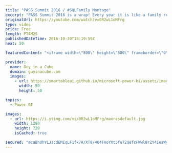 ```yaml
---
title: "PASS Summit 2016 / #SQLFamily Montage"
excerpt: "PASS Summit 2016 is a wrap! Every year it is like a family reunion and I wanted to put together something to try and convey that. From sessions to networking to the SQL Clinic and the nightlife (SQL Karaoke anyone?) It is the highlight of the year!  Special thank you to everyone that helped me with making"
originalUrl: https://youtube.com/watch?v=0R2wL1oMFrg
type: video
price: Free
length: PT4M2S
publishedDateTime: 2016-10-30T18:19:59Z
heat: 50

featuredContent: "<iframe width=\"800\" height=\"500\" frameborder=\"0\" src=\"https://www.youtube.com/embed/0R2wL1oMFrg\" allow=\"accelerometer; autoplay; encrypted-media; gyroscope; picture-in-picture\" allowfullscreen></iframe>"

provider:
  name: Guy in a Cube
  domain: guyinacube.com
  images:
    - url: https://smartableai.github.io/microsoft-power-bi/assets/images/organizations/guyinacube.com-50x50.jpg
      width: 50
      height: 50

topics:
  - Power BI

images:
  - url: https://i.ytimg.com/vi/0R2wL1oMFrg/maxresdefault.jpg
    width: 1280
    height: 720
    isCached: true

secured: "mcaBnUhYLJscdEMIqLF1fk7A/XT8/4O4TAoYXt5fu72QefcFWwl8rZY4iesWyJONSGJxvMIT9fGk7RpDlUc1oPzcxtFygfXL5ZkgXKOVJvhbqUmTHbheux8R8461IBA0p8XjizHmFM8FIdxzfZ9LGTengO0jKOWEGUVlGbwAWZCyCfE1m57DwmsSSfYUrN6r+I0dbFtzdwR3e5ClI9xNQUc6r4xLQt+d9JEUV8jkyKSl6Y29Jh/tjTn6i7P1ekyw2+8sRoeo81/sG1MBR9R09kBePn8qX1GVw8juNnzBKq495c5JyDrvPNdagEOG4hwbF6aPnLQLUboLcR/a6vk84bzyWjX33JqOkq2dKAoV1cJ3C/CFg8Q2AR62iSQbfoQ8s2lydgSisNj+xy+GN8/9/KlX8xQI/m1Lz+MbsgKlG80=;k18KuulO1kh7xVUV3XueJA=="
---
```


